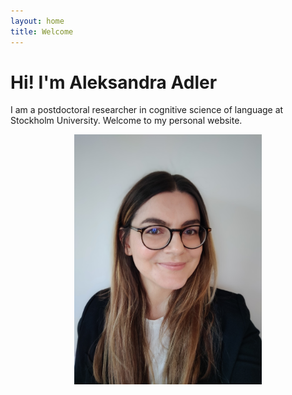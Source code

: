 ```yaml
---
layout: home
title: Welcome
---
```


# Hi! I'm Aleksandra Adler

I am a postdoctoral researcher in cognitive science of language at Stockholm University.
Welcome to my personal website.


<div style="text-align: center; width: 100%;">
  <img src="adler_tolk.jpg" alt="My Photo" width="300" height="400">
</div>
